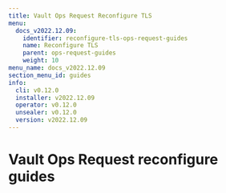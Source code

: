 ```yaml
---
title: Vault Ops Request Reconfigure TLS
menu:
  docs_v2022.12.09:
    identifier: reconfigure-tls-ops-request-guides
    name: Reconfigure TLS
    parent: ops-request-guides
    weight: 10
menu_name: docs_v2022.12.09
section_menu_id: guides
info:
  cli: v0.12.0
  installer: v2022.12.09
  operator: v0.12.0
  unsealer: v0.12.0
  version: v2022.12.09
---
```


# Vault Ops Request reconfigure guides